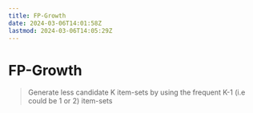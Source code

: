```yaml
---
title: FP-Growth
date: 2024-03-06T14:01:58Z
lastmod: 2024-03-06T14:05:29Z
---
```


# FP-Growth

> Generate less candidate K item-sets by using the frequent K-1 (i.e could be 1 or 2) item-sets
